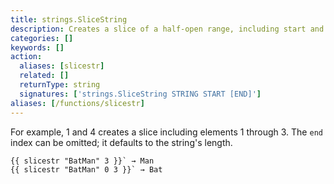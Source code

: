 ```yaml
---
title: strings.SliceString
description: Creates a slice of a half-open range, including start and end indices.
categories: []
keywords: []
action:
  aliases: [slicestr]
  related: []
  returnType: string
  signatures: ['strings.SliceString STRING START [END]']
aliases: [/functions/slicestr]
---
```


For example, 1 and 4 creates a slice including elements 1 through&nbsp;3.
The `end` index can be omitted; it defaults to the string's length.

```go-html-template
{{ slicestr "BatMan" 3 }}` → Man
{{ slicestr "BatMan" 0 3 }}` → Bat
```
